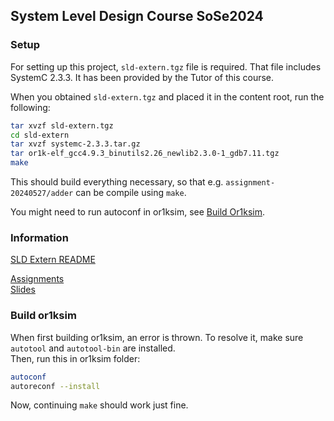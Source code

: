 ## System Level Design Course SoSe2024

### Setup
For setting up this project, `sld-extern.tgz` file is required. That file includes SystemC 2.3.3. It has been provided by the Tutor of this course.

When you obtained `sld-extern.tgz` and placed it in the content root, run the following:
```bash
tar xvzf sld-extern.tgz
cd sld-extern
tar xvzf systemc-2.3.3.tar.gz
tar or1k-elf_gcc4.9.3_binutils2.26_newlib2.3.0-1_gdb7.11.tgz
make
```

This should build everything necessary, so that e.g. `assignment-20240527/adder` can be compile using `make`.

You might need to run autoconf in or1ksim, see [Build Or1ksim](#build-or1ksim).

### Information
[SLD Extern README](./sld-extern/readme.txt)

[Assignments](./assignments)  
[Slides](./slides)


### Build or1ksim

When first building or1ksim, an error is thrown. To resolve it, make sure `autotool` and `autotool-bin` are installed.  
Then, run this in or1ksim folder:
```bash
autoconf
autoreconf --install 
```

Now, continuing `make` should work just fine.